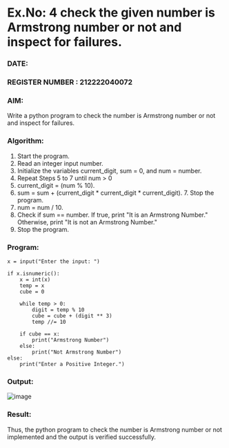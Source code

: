 # Ex.No: 4 check the given number is Armstrong number or not and inspect for failures.
### DATE:                                                                            
### REGISTER NUMBER : 212222040072
### AIM: 
Write a python program to check the number is Armstrong number or not and inspect for failures.

### Algorithm:
1.  Start the program.
2.	Read an integer input number.
3.	Initialize the variables current_digit, sum = 0, and num = number.
4.	Repeat Steps 5 to 7 until num > 0
5.	current_digit = (num % 10).
6.	sum = sum + (current_digit * current_digit * current_digit). 7. Stop the program.
7.	num = num / 10.
8.	Check if sum == number. If true, print "It is an Armstrong Number." Otherwise, print "It is not an Armstrong Number."
9.	Stop the program.

### Program:
```
x = input("Enter the input: ")

if x.isnumeric(): 
    x = int(x)
    temp = x
    cube = 0

    while temp > 0: 
        digit = temp % 10
        cube = cube + (digit ** 3)
        temp //= 10

    if cube == x: 
        print("Armstrong Number")
    else: 
        print("Not Armstrong Number")
else: 
    print("Enter a Positive Integer.")
```

### Output:
![image](https://github.com/user-attachments/assets/44cc983d-bdbb-4d59-8820-37ebb0f174a5)






### Result:
Thus, the python program to check the number is Armstrong number or not implemented and the output is verified successfully.


